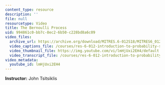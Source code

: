 ```yaml
---
content_type: resource
description: ''
file: null
resourcetype: Video
title: The Bernoulli Process
uid: 994861c0-bb7c-8ec2-6b50-c228bd8a6c09
video_files:
  archive_url: https://archive.org/download/MITRES.6-012S18/MITRES6_012S18_L21-02_300k.mp4
  video_captions_file: /courses/res-6-012-introduction-to-probability-spring-2018/8a0cb0c7e1875861bb223791ba4a23d6_lmHjUxi2EH4.vtt
  video_thumbnail_file: https://img.youtube.com/vi/lmHjUxi2EH4/default.jpg
  video_transcript_file: /courses/res-6-012-introduction-to-probability-spring-2018/2474fb6fe88b00facbc0873e1c1536d6_lmHjUxi2EH4.pdf
video_metadata:
  youtube_id: lmHjUxi2EH4
---
```


**Instructor:** John Tsitsiklis